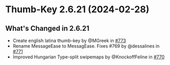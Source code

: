 # Thumb-Key 2.6.21 (2024-02-28)

## What's Changed in 2.6.21

- Create english latina thumb-key by @MGreek in [#773](https://github.com/dessalines/thumb-key/pull/773)
- Rename MessageEase to MessagEase. Fixes #769 by @dessalines in [#771](https://github.com/dessalines/thumb-key/pull/771)
- Improved Hungarian Type-split swipemaps by @KnockoffFeline in [#770](https://github.com/dessalines/thumb-key/pull/770)

<!-- generated by git-cliff -->
